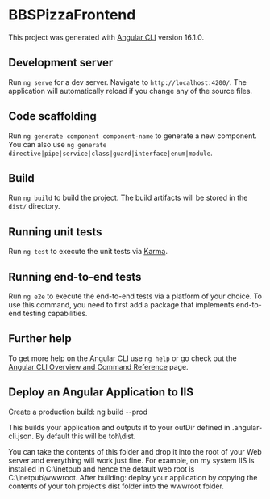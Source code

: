 # BBSPizzaFrontend

This project was generated with [Angular CLI](https://github.com/angular/angular-cli) version 16.1.0.

## Development server

Run `ng serve` for a dev server. Navigate to `http://localhost:4200/`. The application will automatically reload if you change any of the source files.

## Code scaffolding

Run `ng generate component component-name` to generate a new component. You can also use `ng generate directive|pipe|service|class|guard|interface|enum|module`.

## Build

Run `ng build` to build the project. The build artifacts will be stored in the `dist/` directory.

## Running unit tests

Run `ng test` to execute the unit tests via [Karma](https://karma-runner.github.io).

## Running end-to-end tests

Run `ng e2e` to execute the end-to-end tests via a platform of your choice. To use this command, you need to first add a package that implements end-to-end testing capabilities.

## Further help

To get more help on the Angular CLI use `ng help` or go check out the [Angular CLI Overview and Command Reference](https://angular.io/cli) page.

## Deploy an Angular Application to IIS

Create a production build:
ng build --prod

This builds your application and outputs it to your outDir defined in .angular-cli.json. By default this will be toh\dist.

You can take the contents of this folder and drop it into the root of your Web server and everything will work just fine. For example, on my system IIS is installed in C:\inetpub and hence the default web root is C:\inetpub\wwwroot. After building: deploy your application by copying the contents of your toh project’s dist folder into the wwwroot folder.
